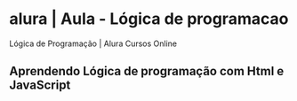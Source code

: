 # alura | Aula - Lógica de programacao

Lógica de Programação | Alura Cursos Online

## Aprendendo Lógica de programação com Html e JavaScript
